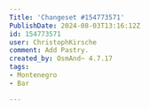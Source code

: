 ```yaml
---
Title: 'Changeset #154773571'
PublishDate: 2024-08-03T13:16:12Z
id: 154773571
user: ChristophKirsche
comment: Add Pastry.
created_by: OsmAnd~ 4.7.17
tags:
- Montenegro
- Bar

---
```

